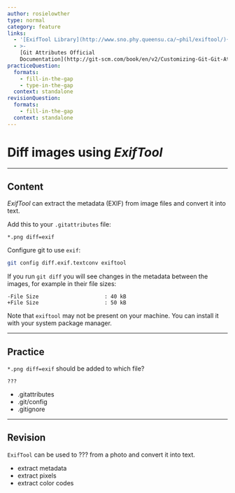 ```yaml
---
author: rosielowther
type: normal
category: feature
links:
  - '[ExifTool Library](http://www.sno.phy.queensu.ca/~phil/exiftool/){website}'
  - >-
    [Git Attributes Official
    Documentation](http://git-scm.com/book/en/v2/Customizing-Git-Git-Attributes){website}
practiceQuestion:
  formats:
    - fill-in-the-gap
    - type-in-the-gap
  context: standalone
revisionQuestion:
  formats:
    - fill-in-the-gap
  context: standalone
---
```


# Diff images using *ExifTool*


---

## Content

*ExifTool* can extract the metadata (EXIF) from image files and convert it into text.

Add this to your `.gitattributes` file:

```plain-text
*.png diff=exif
```

Configure git to use `exif`:

```bash
git config diff.exif.textconv exiftool
```

If you run `git diff` you will see changes in the metadata between the images, for example in their file sizes:

```plain-text
-File Size                     : 40 kB
+File Size                     : 50 kB
```

Note that `exiftool` may not be present on your machine. You can install it with your system package manager.


---

## Practice

`*.png diff=exif`  should be added to which file?

```plain-texxt
???
```

- .gitattributes
- .git/config
- .gitignore


---

## Revision

`ExifTool` can be used to ??? from a photo and convert it into text.

- extract metadata
- extract pixels
- extract color codes
